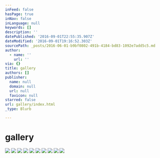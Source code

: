 ```yaml
---
inFeed: false
hasPage: true
inNav: false
inLanguage: null
keywords: []
description: ''
datePublished: '2016-09-01T22:55:35.907Z'
dateModified: '2016-09-01T19:16:52.303Z'
sourcePath: _posts/2016-06-01-b9bf0802-491b-4184-bd83-1092e7add5c5.md
author:
  - name: ''
    url: ''
via: {}
title: gallery
authors: []
publisher:
  name: null
  domain: null
  url: null
  favicon: null
starred: false
url: gallery/index.html
_type: Blurb

---
```

# gallery
![](https://the-grid-user-content.s3-us-west-2.amazonaws.com/56b8b44a-8105-441d-a6c7-c7c9d33bc989.png)
![](https://the-grid-user-content.s3-us-west-2.amazonaws.com/a112d09d-c2d7-460d-a975-ba0748734c75.jpg)
![](https://the-grid-user-content.s3-us-west-2.amazonaws.com/87d3a53d-f117-432c-8573-dd019c091083.jpg)
![](https://the-grid-user-content.s3-us-west-2.amazonaws.com/baabe431-9f8c-446e-a513-8ee754f1a615.jpg)
![](https://the-grid-user-content.s3-us-west-2.amazonaws.com/52dbbc53-8c59-4ec8-85d2-0f81bc08005b.jpg)
![](https://the-grid-user-content.s3-us-west-2.amazonaws.com/052dc253-6c12-4c3b-80bd-4d28a1c2310e.jpg)
![](https://the-grid-user-content.s3-us-west-2.amazonaws.com/83418e48-990b-489d-8b3c-6856ca506bad.jpg)
![](https://the-grid-user-content.s3-us-west-2.amazonaws.com/332e07e7-77af-4429-afcb-f3ded66e84df.jpg)
![](https://the-grid-user-content.s3-us-west-2.amazonaws.com/9f99b057-97bb-49be-b4a3-44f18df767b9.jpg)
![](https://the-grid-user-content.s3-us-west-2.amazonaws.com/4b3c85f1-968f-4d6f-a836-22a4671bb670.jpg)